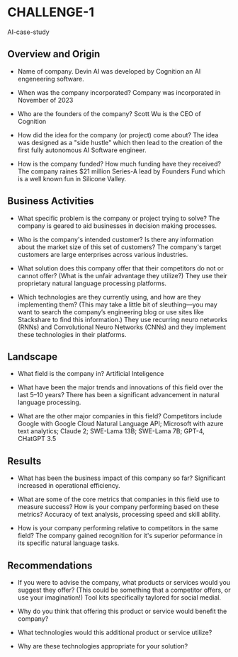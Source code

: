 # CHALLENGE-1
AI-case-study

## Overview and Origin

* Name of company. Devin AI was developed by Cognition an AI engeneering software.

* When was the company incorporated? Company was incorporated in November of 2023
  
* Who are the founders of the company? Scott Wu is the CEO of Cognition 

* How did the idea for the company (or project) come about? The idea was designed as a "side hustle" which then lead to the creation of the first fully autonomous AI Software engineer.

* How is the company funded? How much funding have they received? The company raines $21 million Series-A lead by Founders Fund which is a well known fun in Silicone Valley.

## Business Activities

* What specific problem is the company or project trying to solve? The company is geared to aid businesses in decision making processes.  

* Who is the company's intended customer? Is there any information about the market size of this set of customers? The company's target customers are large enterprises across various industries. 

* What solution does this company offer that their competitors do not or cannot offer? (What is the unfair advantage they utilize?) They use their proprietary natural language processing platforms.  

* Which technologies are they currently using, and how are they implementing them? (This may take a little bit of sleuthing&mdash;you may want to search the company’s engineering blog or use sites like Stackshare to find this information.) They use recurring neuro networks (RNNs) and Convolutional Neuro Networks (CNNs) and they implement these technologies in their platforms. 

## Landscape

* What field is the company in? Artificial Inteligence

* What have been the major trends and innovations of this field over the last 5&ndash;10 years? There has been a significant advancement in natural language processing.

* What are the other major companies in this field? Competitors include Google with Google Cloud Natural Language API; Microsoft with azure text analytics; Claude 2; SWE-Lama 13B; SWE-Lama 7B; GPT-4, CHatGPT 3.5

## Results

* What has been the business impact of this company so far? Significant increased in operational efficiency.

* What are some of the core metrics that companies in this field use to measure success? How is your company performing based on these metrics? Accuracy of text analysis, processing speed and skill ability. 

* How is your company performing relative to competitors in the same field? The company gained recognition for it's superior peformance in its specific natural language tasks.  

## Recommendations

* If you were to advise the company, what products or services would you suggest they offer? (This could be something that a competitor offers, or use your imagination!) Tool kits specifically taylored for social medial.

* Why do you think that offering this product or service would benefit the company?

* What technologies would this additional product or service utilize?

* Why are these technologies appropriate for your solution?
